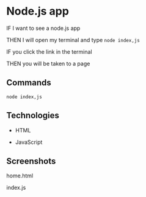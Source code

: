 # Node.js app
IF I want to see a node.js app 

THEN I will open my terminal and type ``` node index,js ``` 

IF you click the link in the terminal 

THEN you will be taken to a page 

## Commands

``` node index,js ```

## Technologies

- HTML
  
- JavaScript

## Screenshots

home.html



index.js





